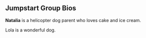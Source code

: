 ## Jumpstart Group Bios

**Natalia** is a helicopter dog parent who loves cake and ice cream.

Lola is a wonderful dog.
